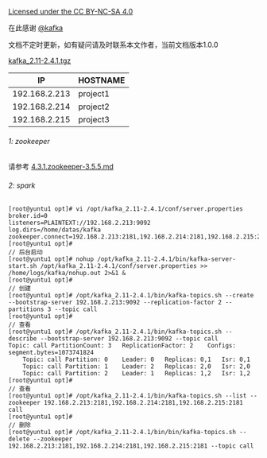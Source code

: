 [Licensed under the CC BY-NC-SA 4.0](https://creativecommons.org/licenses/by-nc-sa/4.0/deed.zh)

在此感谢 [@kafka](https://kafka.apache.org/) 

文档不定时更新，如有疑问请及时联系本文作者，当前文档版本1.0.0

[kafka_2.11-2.4.1.tgz](https://kafka.apache.org/downloads) 

| IP            | HOSTNAME |
| ------------- | -------- |
| 192.168.2.213 | project1 |
| 192.168.2.214 | project2 |
| 192.168.2.215 | project3 |

###### 1: zookeeper

请参考 [4.3.1.zookeeper-3.5.5.md](../4.3.zookeeper/4.3.1.zookeeper-3.5.5.md) 

###### 2: spark

~~~
[root@yuntu1 opt]# vi /opt/kafka_2.11-2.4.1/conf/server.properties
broker.id=0
listeners=PLAINTEXT://192.168.2.213:9092
log.dirs=/home/datas/kafka
zookeeper.connect=192.168.2.213:2181,192.168.2.214:2181,192.168.2.215:2181
[root@yuntu1 opt]# 
// 后台启动
[root@yuntu1 opt]# nohup /opt/kafka_2.11-2.4.1/bin/kafka-server-start.sh /opt/kafka_2.11-2.4.1/conf/server.properties >> /home/logs/kafka/nohup.out 2>&1 &
[root@yuntu1 opt]# 
// 创建
[root@yuntu1 opt]# /opt/kafka_2.11-2.4.1/bin/kafka-topics.sh --create --bootstrap-server 192.168.2.213:9092 --replication-factor 2 --partitions 3 --topic call
[root@yuntu1 opt]# 
// 查看
[root@yuntu1 opt]# /opt/kafka_2.11-2.4.1/bin/kafka-topics.sh --describe --bootstrap-server 192.168.2.213:9092 --topic call
Topic: call	PartitionCount: 3	ReplicationFactor: 2	Configs: segment.bytes=1073741824
	Topic: call	Partition: 0	Leader: 0	Replicas: 0,1	Isr: 0,1
	Topic: call	Partition: 1	Leader: 2	Replicas: 2,0	Isr: 2,0
	Topic: call	Partition: 2	Leader: 1	Replicas: 1,2	Isr: 1,2
[root@yuntu1 opt]#
// 查看
[root@yuntu1 opt]# /opt/kafka_2.11-2.4.1/bin/kafka-topics.sh --list --zookeeper 192.168.2.213:2181,192.168.2.214:2181,192.168.2.215:2181
call
[root@yuntu1 opt]# 
// 删除
[root@yuntu1 opt]# /opt/kafka_2.11-2.4.1/bin/bin/kafka-topics.sh --delete --zookeeper 192.168.2.213:2181,192.168.2.214:2181,192.168.2.215:2181 --topic call
~~~

